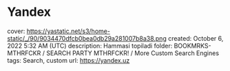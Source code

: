 # Yandex

cover: https://yastatic.net/s3/home-static/_/90/9034470dfcb0bea0db29a281007b8a38.png
created: October 6, 2022 5:32 AM (UTC)
description: Hammasi topiladi
folder: BOOKMRKS-MTHRFCKR / SEARCH PARTY MTHRFCKR! / More Custom Search Engines
tags: Search, custom
url: https://yandex.uz
